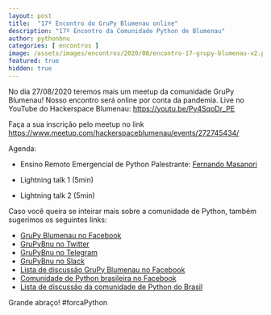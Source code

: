```yaml
---
layout: post
title:  "17º Encontro do GruPy Blumenau online"
description: "17º Encontro da Comunidade Python de Blumenau"
author: pythonbnu
categories: [ encontros ]
image: /assets/images/encontros/2020/08/encontro-17-grupy-blumenau-v2.png
featured: true
hidden: true
---
```


No dia 27/08/2020 teremos mais um meetup da comunidade GruPy Blumenau! Nosso encontro será online por conta da pandemia. Live no YouTube do Hackerspace Blumenau: https://youtu.be/Py4SqoDr_PE

Faça a sua inscrição pelo meetup no link https://www.meetup.com/hackerspaceblumenau/events/272745434/

Agenda:

- Ensino Remoto Emergencial de Python
Palestrante: [Fernando Masanori](https://www.linkedin.com/in/fmasanori/)

- Lightning talk 1 (5min)

- Lightning talk 2 (5min)

Caso você queira se inteirar mais sobre a comunidade de Python, também sugerimos os seguintes links:

<ul>
    <li><a href="https://www.facebook.com/pythonbnu/">GruPy Blumenau no Facebook</a></li>
    <li><a href="https://twitter.com/pythonbnu">GruPyBnu no Twitter</a></li>
    <li><a href="https://telegram.me/GruPyBnu">GruPyBnu no Telegram</a></li>
    <li><a href="https://hackerspaceblumenau.slack.com/messages/C6U70HXK4">GruPyBnu no Slack</a></li>
    <li><a href="https://www.facebook.com/groups/185266825299444/">Lista de discussão GruPy Blumenau no Facebook</a></li>
    <li><a href="https://www.facebook.com/groups/python.brasil/">Comunidade de Python brasileira no Facebook</a></li>
    <li><a href="https://groups.google.com/forum/#!forum/python-brasil">Lista de discussão da comunidade de Python do Brasil</a></li>
</ul>

Grande abraço!
#forcaPython